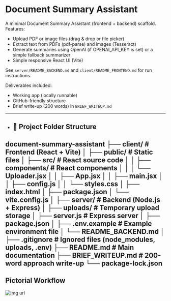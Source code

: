 # Document Summary Assistant

A minimal Document Summary Assistant (frontend + backend) scaffold.
Features:
- Upload PDF or image files (drag & drop or file picker)
- Extract text from PDFs (pdf-parse) and images (Tesseract)
- Generate summaries using OpenAI (if OPENAI_API_KEY is set) or a simple fallback summarizer
- Simple responsive React UI (Vite)

See `server/README_BACKEND.md` and `client/README_FRONTEND.md` for run instructions.

Deliverables included:
- Working app (locally runnable)
- GitHub-friendly structure
- Brief write-up (200 words) in `BRIEF_WRITEUP.md`
---
- ## 📂 Project Folder Structure
  
document-summary-assistant
├── client/ # Frontend (React + Vite)
│ ├── public/ # Static files
│ ├── src/ # React source code
│ │ ├── components/ # React components
│ │ │ └── Uploader.jsx
│ │ ├── App.jsx
│ │ ├── main.jsx
│ │ ├── config.js
│ │ └── styles.css
│ ├── index.html
│ ├── package.json
│ └── vite.config.js
│
├── server/ # Backend (Node.js + Express)
│ ├── uploads/ # Temporary upload storage
│ ├── server.js # Express server
│ ├── package.json
│ ├── .env.example # Example environment file
│ └── README_BACKEND.md
│
├── .gitignore # Ignored files (node_modules, uploads, .env)
├── README.md # Main documentation
├── BRIEF_WRITEUP.md # 200-word approach write-up
└── package-lock.json
---
## Pictorial Workflow
![img url](Gallery)

